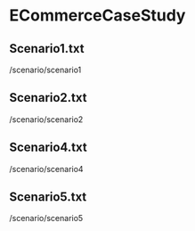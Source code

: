 # ECommerceCaseStudy

## Scenario1.txt
  /scenario/scenario1

## Scenario2.txt
  /scenario/scenario2

## Scenario4.txt
  /scenario/scenario4

## Scenario5.txt
  /scenario/scenario5
